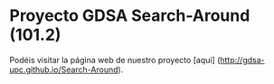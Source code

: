 # Proyecto GDSA Search-Around (101.2)

Podéis visitar la página web de nuestro proyecto [aqui] (http://gdsa-upc.github.io/Search-Around).

